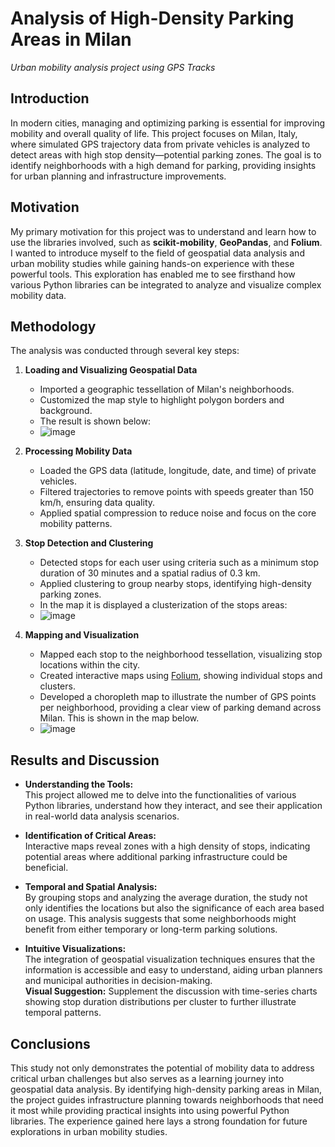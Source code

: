 # Analysis of High-Density Parking Areas in Milan  
*Urban mobility analysis project using GPS Tracks*

## Introduction

In modern cities, managing and optimizing parking is essential for improving mobility and overall quality of life. This project focuses on Milan, Italy, where simulated GPS trajectory data from private vehicles is analyzed to detect areas with high stop density—potential parking zones. The goal is to identify neighborhoods with a high demand for parking, providing insights for urban planning and infrastructure improvements.

## Motivation

My primary motivation for this project was to understand and learn how to use the libraries involved, such as **scikit-mobility**, **GeoPandas**, and **Folium**. I wanted to introduce myself to the field of geospatial data analysis and urban mobility studies while gaining hands-on experience with these powerful tools. This exploration has enabled me to see firsthand how various Python libraries can be integrated to analyze and visualize complex mobility data.

## Methodology

The analysis was conducted through several key steps:

1. **Loading and Visualizing Geospatial Data**  
   - Imported a geographic tessellation of Milan's neighborhoods.
   - Customized the map style to highlight polygon borders and background.
   - The result is shown below:
   - ![image](https://github.com/user-attachments/assets/ad10a6c2-a42b-49dd-ae85-1e3baa18e2a3)

2. **Processing Mobility Data**  
   - Loaded the GPS data (latitude, longitude, date, and time) of private vehicles.
   - Filtered trajectories to remove points with speeds greater than 150 km/h, ensuring data quality.
   - Applied spatial compression to reduce noise and focus on the core mobility patterns.

3. **Stop Detection and Clustering**  
   - Detected stops for each user using criteria such as a minimum stop duration of 30 minutes and a spatial radius of 0.3 km.
   - Applied clustering to group nearby stops, identifying high-density parking zones.
   - In the map it is displayed a clusterization of the stops areas:
   - ![image](https://github.com/user-attachments/assets/af50ecfe-56b8-4891-b55d-7d48fe51ce27)

4. **Mapping and Visualization**  
   - Mapped each stop to the neighborhood tessellation, visualizing stop locations within the city.
   - Created interactive maps using [Folium](https://python-visualization.github.io/folium/), showing individual stops and clusters.
   - Developed a choropleth map to illustrate the number of GPS points per neighborhood, providing a clear view of parking demand across Milan. This is shown in the map below.
   - ![image](https://github.com/user-attachments/assets/0c262c16-fe7b-4892-bc70-0dac75342a2e)


## Results and Discussion

- **Understanding the Tools:**  
  This project allowed me to delve into the functionalities of various Python libraries, understand how they interact, and see their application in real-world data analysis scenarios.

- **Identification of Critical Areas:**  
  Interactive maps reveal zones with a high density of stops, indicating potential areas where additional parking infrastructure could be beneficial.

- **Temporal and Spatial Analysis:**  
  By grouping stops and analyzing the average duration, the study not only identifies the locations but also the significance of each area based on usage. This analysis suggests that some neighborhoods might benefit from either temporary or long-term parking solutions.

- **Intuitive Visualizations:**  
  The integration of geospatial visualization techniques ensures that the information is accessible and easy to understand, aiding urban planners and municipal authorities in decision-making.  
  **Visual Suggestion:** Supplement the discussion with time-series charts showing stop duration distributions per cluster to further illustrate temporal patterns.

## Conclusions

This study not only demonstrates the potential of mobility data to address critical urban challenges but also serves as a learning journey into geospatial data analysis. By identifying high-density parking areas in Milan, the project guides infrastructure planning towards neighborhoods that need it most while providing practical insights into using powerful Python libraries. The experience gained here lays a strong foundation for future explorations in urban mobility studies.
